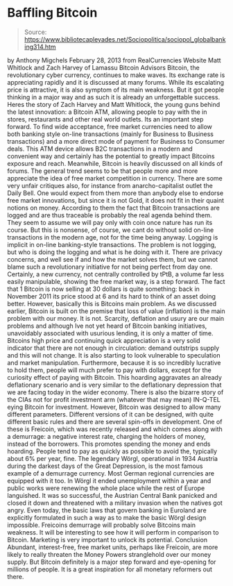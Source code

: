# Baffling Bitcoin

> Source: https://www.bibliotecapleyades.net/Sociopolitica/sociopol_globalbanking314.htm

by Anthony Migchels
February 28, 2013
from
RealCurrencies Website
Matt Whitlock and Zach
Harvey of Lamassu Bitcoin Advisors
Bitcoin,
the revolutionary cyber currency, continues to make
waves. Its exchange rate is appreciating rapidly and it
is discussed at many forums.
While its escalating price
is attractive, it is also symptom of its main weakness.
But it got people thinking
in a major way and as such it is already an
unforgettable success.
Heres the story of
Zach Harvey and Matt Whitlock,
the young guns behind the latest innovation:
a Bitcoin
ATM, allowing people to pay with the in
stores, restaurants and other real world outlets. Its an important
step forward.
To find wide acceptance, free market currencies
need to allow both banking style on-line transactions (mainly for Business
to Business transactions) and a more direct mode of payment for Business to
Consumer deals.
This ATM device allows B2C transactions in a
modern and convenient way and certainly has the potential to greatly impact
Bitcoins exposure and reach.
Meanwhile, Bitcoin is heavily discussed on all
kinds of forums. The general trend seems to be that people more and more
appreciate the idea of free market competition in currency. There are some
very unfair critiques also, for instance from
anarcho-capitalist outlet the Daily Bell.
One would expect from them more than anybody
else to endorse free market innovations, but since it is not Gold, it does
not fit in their quaint notions on money. According to them the fact that
Bitcoin transactions are logged and are thus traceable is probably the real
agenda behind them. They seem to assume we will pay only with coin once
nature has run its course.
But this is nonsense, of course, we cant do
without solid on-line transactions in the modern age, not for the time being
anyway.
Logging is implicit in on-line banking-style
transactions. The problem is not logging, but who is doing the logging and
what is he doing with it. There are privacy concerns, and well see if and
how the market solves them, but we cannot blame such a revolutionary
initiative for not being perfect from day one.
Certainly, a new currency, not centrally
controlled by tPtB, a volume far less easily manipulable, showing the free
market way, is a step forward.
The fact that 1 Bitcoin is now selling at 30
dollars is quite something: back in November 2011 its price stood at 6 and
its hard to think of an asset doing better. However, basically this is
Bitcoins main problem.
As we discussed earlier,
Bitcoin is built on the premise that loss of value (inflation) is the main
problem with our money. It is not. Scarcity, deflation and usury are our
main problems and although Ive not yet heard of Bitcoin banking
initiatives, unavoidably associated with usurious lending, it is only a
matter of time.
Bitcoins high price and continuing quick
appreciation is a very solid indicator that there are not enough in
circulation: demand outstrips supply and this will not change. It is also
starting to look vulnerable to speculation and market manipulation.
Furthermore, because it is so incredibly
lucrative to hold them, people will much prefer to pay with dollars, except
for the curiosity effect of paying with Bitcoin. This hoarding aggravates an
already deflationary scenario and is very similar to the deflationary
depression that we are facing today in the wider economy.
There is also
the bizarre story of the CIAs not for
profit investment arm (whatever that may mean) IN-Q-TEL eying Bitcoin for
investment.
However, Bitcoin was designed to allow many
different parameters. Different versions of it can be designed, with quite
different basic rules and there are several spin-offs in development.
One of these
is
Freicoin, which was recently released and which comes along with
a demurrage: a negative interest rate, charging the holders of money,
instead of the borrowers. This promotes spending the money and ends
hoarding. People tend to pay as quickly as possible to avoid the, typically
about 6% per year, fine.
The legendary Wörgl, operational in 1934 Austria during the darkest days
of the Great Depression, is the most famous example of a
demurrage currency. Most German
regional currencies are equipped with it too.
In Wörgl it ended unemployment within a year and
public works were renewing the whole place while the rest of Europe
languished. It was so successful, the Austrian Central Bank panicked and
closed it down and threatened with a military invasion when the natives got
angry. Even today, the basic laws that govern banking in Euroland are
explicitly formulated in such a way as to make the basic Wörgl design
impossible.
Freicoins demurrage will probably solve
Bitcoins main weakness. It will be interesting to see how it will perform
in comparison to Bitcoin. Marketing is very important to unlock its
potential.
Conclusion
Abundant, interest-free, free market units, perhaps like Freicoin, are more
likely to really threaten the Money Powers stranglehold over our money
supply. But Bitcoin definitely is a major step forward and eye-opening for
millions of people.
It is a great inspiration for all monetary
reformers out there.
